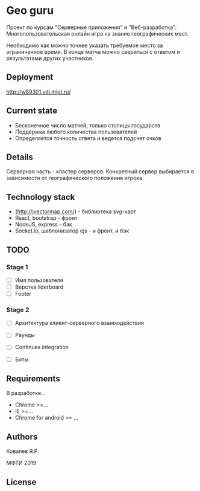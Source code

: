 # Geo guru

Проект по курсам "Серверные приложения" и "Веб-разработка". Многопользовательская онлайн игра на знание географических мест. 

Необходимо как можно точнее указать требуемое место за ограниченное время. В конце матча можно свериться с ответом и результатами других участников.

## Deployment

http://w89301.vdi.mipt.ru/


## Current state

- Бесконечное число матчей, только столицы государств
- Поддержка любого количества пользователей
- Определяется точность ответа и ведется подсчет очков

## Details

Серверная часть - кластер серверов. Конкретный сервер выбирается в зависимости от географического положения игрока.

## Technology stack

* (http://jvectormap.com/) - библиотека svg-карт
* React, bootstrap - фронт
* NodeJS, express - бэк
* Socket.io, шаблонизатор ejs - и фронт, и бэк

## TODO

### Stage 1
- [ ] Имя пользователя
- [ ] Верстка liderboard
- [ ] Footer

### Stage 2
- [ ] Архитектура клиент-серверного взаимодействия
- [ ] Раунды
- [ ] Continues integration
- [ ] Боты


## Requirements

В разработке...

* Chrome >=...
* IE >=...
* Chrome for android >= ...

## Authors

Ковалев Я.Р.

МФТИ 2019

## License

